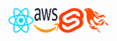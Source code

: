<div style="width: 100%; display: flex; justify-content: center">
  <img src="./react.svg" width="50" height="50"/>
  <img src="./aws.svg" width="50" height="50"/>
  <img src="./svelte-icon.svg" width="50" height="50"/>
  <img src="./phoenix.svg" width="50" height="50"/>
</div>
